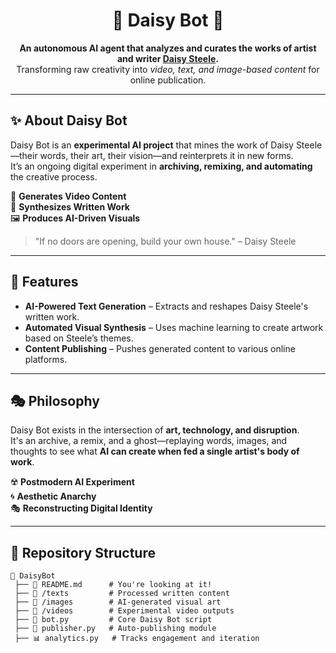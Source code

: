 <h1 align="center">🌼 Daisy Bot 🌼</h1>

<p align="center">
  <strong>An autonomous AI agent that analyzes and curates the works of artist and writer <a href="#">Daisy Steele</a>.</strong>  
  <br>
  Transforming raw creativity into <em>video, text, and image-based content</em> for online publication.
</p>

---

## ✨ About Daisy Bot

Daisy Bot is an **experimental AI project** that mines the work of Daisy Steele—their words, their art, their vision—and reinterprets it in new forms.  
It’s an ongoing digital experiment in **archiving, remixing, and automating** the creative process.  

🎥 **Generates Video Content**  
📝 **Synthesizes Written Work**  
🖼 **Produces AI-Driven Visuals**  

> "If no doors are opening, build your own house." – Daisy Steele  

---

## 🚀 Features

- **AI-Powered Text Generation** – Extracts and reshapes Daisy Steele's written work.
- **Automated Visual Synthesis** – Uses machine learning to create artwork based on Steele’s themes.
- **Content Publishing** – Pushes generated content to various online platforms.

---

## 🎭 Philosophy

Daisy Bot exists in the intersection of **art, technology, and disruption**.  
It's an archive, a remix, and a ghost—replaying words, images, and thoughts to see what **AI can create when fed a single artist's body of work**.  

☢️ **Postmodern AI Experiment**  
🌀 **Aesthetic Anarchy**  
🎭 **Reconstructing Digital Identity**  

---

## 📂 Repository Structure

```plaintext
📂 DaisyBot
 ├── 📜 README.md      # You're looking at it!
 ├── 📝 /texts         # Processed written content
 ├── 🎨 /images        # AI-generated visual art
 ├── 🎥 /videos        # Experimental video outputs
 ├── 🤖 bot.py         # Core Daisy Bot script
 ├── 📡 publisher.py   # Auto-publishing module
 ├── 📊 analytics.py   # Tracks engagement and iteration
